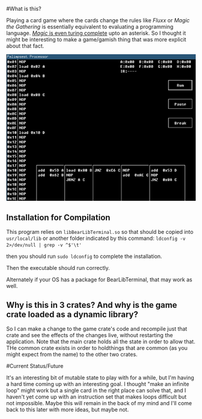 #What is this?

Playing a card game where the cards change the rules like *Fluxx* or *Magic the Gathering* is essentially equivalent to evaluating a programming language. [*Magic* is even turing complete](http://www.toothycat.net/~hologram/Turing/) upto an asterisk. So I thought it might be interesting to make a game/gamish thing that was more explicit about that fact.

![demo gif](/demo.gif?raw=true "Demo")

## Installation for Compilation

This program relies on `libBearLibTerminal.so` so that should be copied into `usr/local/lib` or another folder indicated by this command: `ldconfig -v 2>/dev/null | grep -v ^$'\t'`

then you should run `sudo ldconfig` to complete the installation.

Then the executable should run correctly.

Alternately if your OS has a package for BearLibTerminal, that may work as well.

## Why is this in 3 crates? And why is the game crate loaded as a dynamic library?

So I can make a change to the game crate's code and recompile just that crate and see the effects of the changes live, without restarting the application. Note that the main crate holds all the state in order to allow that. THe common crate exists in order to holdthings that are common (as you might expect from the name) to the other two crates.

#Current Status/Future

It's an interesting bit of mutable state to play with for a while, but I'm having a hard time coming up with an interesting goal. I thought "make an infinite loop" might work but a single card in the right place can solve that, and I haven't yet come up with an instruction set that makes loops difficult but not impossible. Maybe this will remain in the back of my mind and I'll come back to this later with more ideas, but maybe not.

